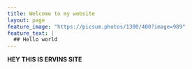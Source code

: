 ```yaml
---
title: Welcome to my website
layout: page
feature_image: "https://picsum.photos/1300/400?image=989"
feature_text: |
  ## Hello world
---
```


**HEY THIS IS ERVINS SITE**
